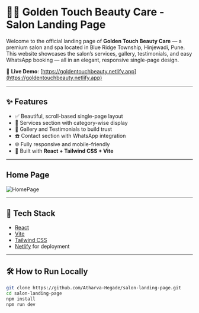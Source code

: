 # 💇‍♀️ Golden Touch Beauty Care - Salon Landing Page

Welcome to the official landing page of **Golden Touch Beauty Care** — a premium salon and spa located in Blue Ridge Township, Hinjewadi, Pune.  
This website showcases the salon’s services, gallery, testimonials, and easy WhatsApp booking — all in an elegant, responsive single-page design.

🔗 **Live Demo**: [https://goldentouchbeauty.netlify.app](https://goldentouchbeauty.netlify.app)

---

## ✨ Features

- ✅ Beautiful, scroll-based single-page layout
- 💇 Services section with category-wise display
- 📸 Gallery and Testimonials to build trust
- ☎️ Contact section with WhatsApp integration
- 🌐 Fully responsive and mobile-friendly
- 🧩 Built with **React + Tailwind CSS + Vite**

---

## Home Page

![HomePage](assets/HomePage.jpg)

---

## 🚀 Tech Stack

- [React](https://reactjs.org/)
- [Vite](https://vitejs.dev/)
- [Tailwind CSS](https://tailwindcss.com/)
- [Netlify](https://www.netlify.com/) for deployment

---

## 🛠️ How to Run Locally

```bash
git clone https://github.com/Atharva-Hegade/salon-landing-page.git
cd salon-landing-page
npm install
npm run dev
